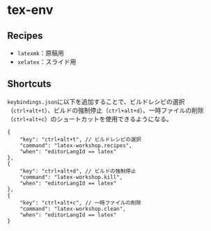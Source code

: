 # tex-env

## Recipes
- `latexmk`：原稿用
- `xelatex`：スライド用

## Shortcuts
`keybindings.json`に以下を追加することで、ビルドレシピの選択（`ctrl+alt+t`）、ビルドの強制停止（`ctrl+alt+d`）、一時ファイルの削除（`ctrl+alt+c`）のショートカットを使用できるようになる。
```
{
    "key": "ctrl+alt+t", // ビルドレシピの選択
    "command": "latex-workshop.recipes",
    "when": "editorLangId == latex"
},
{
    "key": "ctrl+alt+d", // ビルドの強制停止
    "command": "latex-workshop.kill",
    "when": "editorLangId == latex"
},
{
    "key": "ctrl+alt+c", // 一時ファイルの削除
    "command": "latex-workshop.clean",
    "when": "editorLangId == latex"
}
```
